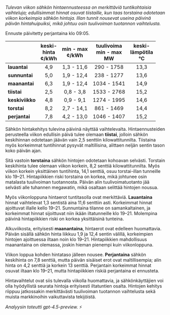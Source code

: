 *Tulevan viikon sähkön hintaennusteessa on merkittäviä tuntikohtaisia vaihteluja; edullisimmat hinnat osuvat tiistaille, kun taas torstaina odotetaan viikon korkeimpia sähkön hintoja. Illan tunnit nousevat useina päivinä päivän hintahuipuiksi, mikä johtuu osin tuulivoiman tuotannon vaihtelusta.*

Ennuste päivitetty perjantaina klo 09:05.

|              | keski-<br>hinta<br>¢/kWh | min - max<br>¢/kWh | tuulivoima<br>min - max<br>MW | keski-<br>lämpötila<br>°C |
|:-------------|:----------------:|:----------------:|:-------------:|:-------------:|
| **lauantai** |        4,9       |     1,3 - 11,6    |     290 - 1758     |      13,3      |
| **sunnuntai**|        5,0       |     1,9 - 12,4    |     238 - 1277     |      13,6      |
| **maanantai**|        6,3       |     1,9 - 12,4    |    1034 - 1541     |      14,9      |
| **tiistai**  |        2,5       |     0,8 - 3,8     |    1533 - 2768     |      15,2      |
| **keskiviikko**|      4,8       |     0,9 - 9,1     |    1274 - 1995     |      14,6      |
| **torstai**  |        8,2       |     2,7 - 14,1    |     861 - 1469     |      14,4      |
| **perjantai**|        7,8       |     4,2 - 13,0    |    1046 - 1407     |      15,2      |

Sähkön hintakehitys tulevina päivinä näyttää vaihtelevalta. Hintaennusteiden perusteella viikon edullisin päivä tulee olemaan **tiistai**, jolloin sähkön keskihinnan odotetaan jäävän vain 2,5 senttiin kilowattitunnilta. Tiistaina myös korkeimmat tuntihinnat pysyvät maltillisina, alittaen neljän sentin tason koko päivän ajan.

Sitä vastoin **torstaina** sähkön hintojen odotetaan kohoavan selvästi. Torstain keskihinta tulee olemaan viikon korkein, 8,2 senttiä kilowattitunnilta. Myös viikon korkein yksittäinen tuntihinta, 14,1 senttiä, osuu torstai-illan tunneille klo 19–21. Hintapiikkien riski torstaina on korkea, mikä johtunee osin matalasta tuulivoiman tuotannosta. Päivän alin tuulivoimatuotanto jää selvästi alle tuhannen megawatin, mikä osaltaan selittää hintojen nousua.

Myös viikonloppuna hintaerot tuntitasolla ovat merkittäviä. **Lauantaina** hinnat vaihtelevat 1,3 sentistä aina 11,6 senttiin asti. Korkeimmat hinnat ajoittuvat illalle kello 19–21. Sunnuntaina tilanne on samankaltainen, ja korkeimmat hinnat sijoittuvat niin ikään iltatunneille klo 19–21. Molempina päivinä hintapiikkien riski on korkea yksittäisinä tunteina.

Alkuviikosta, erityisesti **maanantaina**, hintaerot ovat edelleen huomattavia. Päivän sisällä sähkön hinta liikkuu 1,9 ja 12,4 sentin välillä, korkeimpien hintojen ajoittuessa iltaan noin klo 19–21. Hintapiikkien mahdollisuus maanantaina on olemassa, joskin hieman pienempi kuin viikonloppuna.

Viikon loppua kohden hintataso jälleen nousee. **Perjantaina** sähkön keskihinta on 7,8 senttiä, mutta päivän sisäiset erot ovat maltillisempia; alin hinta on 4,2 senttiä ja korkein 13 senttiä. Perjantain korkeimmat hinnat osuvat iltaan klo 19–21, mutta hintapiikkien riskiä perjantaina ei ennusteta.

Hintavaihtelut ovat siis tulevalla viikolla huomattavia, ja sähkönkäyttäjien voi olla hyödyllistä seurata hintoja erityisesti iltatuntien osalta. Hintojen kehitys riippuu jatkossakin merkittävästi tuulivoiman tuotannon vaihtelusta sekä muista markkinoihin vaikuttavista tekijöistä.

*Analyysin toteutti gpt-4.5-preview.* ⚡

